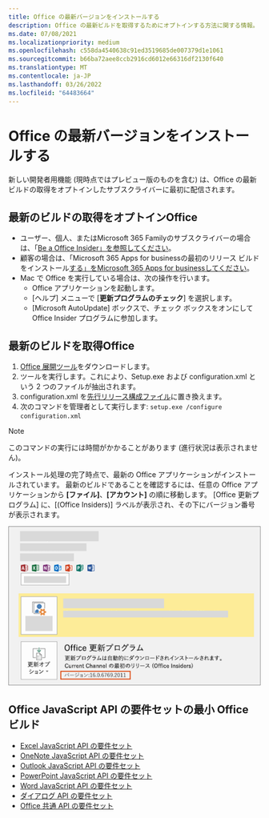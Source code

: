 ```yaml
---
title: Office の最新バージョンをインストールする
description: Office の最新ビルドを取得するためにオプトインする方法に関する情報。
ms.date: 07/08/2021
ms.localizationpriority: medium
ms.openlocfilehash: c558da4540638c91ed3519685de007379d1e1061
ms.sourcegitcommit: b66ba72aee8ccb2916cd6012e66316df2130f640
ms.translationtype: MT
ms.contentlocale: ja-JP
ms.lasthandoff: 03/26/2022
ms.locfileid: "64483664"
---
```

# <a name="install-the-latest-version-of-office"></a>Office の最新バージョンをインストールする

新しい開発者用機能 (現時点ではプレビュー版のものを含む) は、Office の最新ビルドの取得をオプトインしたサブスクライバーに最初に配信されます。

## <a name="opt-in-to-getting-the-latest-builds-of-office"></a>最新のビルドの取得をオプトインOffice

- ユーザー、個人、またはMicrosoft 365 Familyのサブスクライバーの場合は、「[Be a Office Insider」を参照してください](https://insider.office.com)。
- 顧客の場合は、「Microsoft 365 Apps for businessの最初のリリース ビルドをインストール[する」をMicrosoft 365 Apps for businessしてください](https://support.office.com/article/4dd8ba40-73c0-4468-b778-c7b744d03ead)。
- Mac で Office を実行している場合は、次の操作を行います。
  - Office アプリケーションを起動します。
  - [ヘルプ] メニューで [**更新プログラムのチェック**] を選択します。
  - [Microsoft AutoUpdate] ボックスで、チェック ボックスをオンにして Office Insider プログラムに参加します。

## <a name="get-the-latest-build-of-office"></a>最新のビルドを取得Office

1. [Office 展開ツール](https://www.microsoft.com/download/details.aspx?id=49117)をダウンロードします。
2. ツールを実行します。これにより、Setup.exe および configuration.xml という 2 つのファイルが抽出されます。
3. configuration.xml を[先行リリース構成ファイル](https://raw.githubusercontent.com/OfficeDev/Office-Add-in-Commands-Samples/master/Tools/FirstReleaseConfig/configuration.xml)に置き換えます。
4. 次のコマンドを管理者として実行します: `setup.exe /configure configuration.xml`

> [!NOTE]
> このコマンドの実行には時間がかかることがあります (進行状況は表示されません)。

インストール処理の完了時点で、最新の Office アプリケーションがインストールされています。 最新のビルドであることを確認するには、任意の Office アプリケーションから **[ファイル]**、**[アカウント]** の順に移動します。 [Office 更新プログラム] に、[(Office Insiders)] ラベルが表示され、その下にバージョン番号が表示されます。

![製品情報と Insiders ラベルをOfficeスクリーンショット。](../images/office-insiders-label.png)

## <a name="minimum-office-builds-for-office-javascript-api-requirement-sets"></a>Office JavaScript API の要件セットの最小 Office ビルド

- [Excel JavaScript API の要件セット](/javascript/api/requirement-sets/excel-api-requirement-sets)
- [OneNote JavaScript API の要件セット](/javascript/api/requirement-sets/onenote-api-requirement-sets)
- [Outlook JavaScript API の要件セット](/javascript/api/requirement-sets/outlook-api-requirement-sets)
- [PowerPoint JavaScript API の要件セット](/javascript/api/requirement-sets/powerpoint-api-requirement-sets)
- [Word JavaScript API の要件セット](/javascript/api/requirement-sets/word-api-requirement-sets)
- [ダイアログ API の要件セット](/javascript/api/requirement-sets/dialog-api-requirement-sets)
- [Office 共通 API の要件セット](/javascript/api/requirement-sets/office-add-in-requirement-sets)
